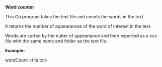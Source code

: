 **Word counter**

This Go program takes the text file and counts the words in the text.

It returns the number of appearances of the word of interest in the text.

Words are sorted by the nuber of appeariance and then exported as a csv file with the same name and folder as the text file.

**Example:**

wordCount <word> <file.txt>
